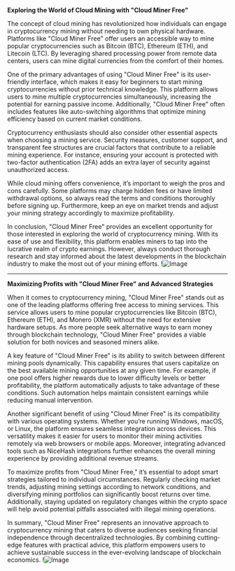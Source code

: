 **Exploring the World of Cloud Mining with "Cloud Miner Free"**

The concept of cloud mining has revolutionized how individuals can engage in cryptocurrency mining without needing to own physical hardware. Platforms like "Cloud Miner Free" offer users an accessible way to mine popular cryptocurrencies such as Bitcoin (BTC), Ethereum (ETH), and Litecoin (LTC). By leveraging shared processing power from remote data centers, users can mine digital currencies from the comfort of their homes.

One of the primary advantages of using "Cloud Miner Free" is its user-friendly interface, which makes it easy for beginners to start mining cryptocurrencies without prior technical knowledge. This platform allows users to mine multiple cryptocurrencies simultaneously, increasing the potential for earning passive income. Additionally, "Cloud Miner Free" often includes features like auto-switching algorithms that optimize mining efficiency based on current market conditions.

Cryptocurrency enthusiasts should also consider other essential aspects when choosing a mining service. Security measures, customer support, and transparent fee structures are crucial factors that contribute to a reliable mining experience. For instance, ensuring your account is protected with two-factor authentication (2FA) adds an extra layer of security against unauthorized access.

While cloud mining offers convenience, it’s important to weigh the pros and cons carefully. Some platforms may charge hidden fees or have limited withdrawal options, so always read the terms and conditions thoroughly before signing up. Furthermore, keep an eye on market trends and adjust your mining strategy accordingly to maximize profitability.

In conclusion, "Cloud Miner Free" provides an excellent opportunity for those interested in exploring the world of cryptocurrency mining. With its ease of use and flexibility, this platform enables miners to tap into the lucrative realm of crypto earnings. However, always conduct thorough research and stay informed about the latest developments in the blockchain industry to make the most out of your mining efforts. !![Image](https://github.com/user-attachments/assets/590b50a7-4459-4e76-8a31-559aed223621)

---

**Maximizing Profits with "Cloud Miner Free" and Advanced Strategies**

When it comes to cryptocurrency mining, "Cloud Miner Free" stands out as one of the leading platforms offering free access to mining services. This service allows users to mine popular cryptocurrencies like Bitcoin (BTC), Ethereum (ETH), and Monero (XMR) without the need for extensive hardware setups. As more people seek alternative ways to earn money through blockchain technology, "Cloud Miner Free" provides a viable solution for both novices and seasoned miners alike.

A key feature of "Cloud Miner Free" is its ability to switch between different mining pools dynamically. This capability ensures that users capitalize on the best available mining opportunities at any given time. For example, if one pool offers higher rewards due to lower difficulty levels or better profitability, the platform automatically adjusts to take advantage of these conditions. Such automation helps maintain consistent earnings while reducing manual intervention.

Another significant benefit of using "Cloud Miner Free" is its compatibility with various operating systems. Whether you’re running Windows, macOS, or Linux, the platform ensures seamless integration across devices. This versatility makes it easier for users to monitor their mining activities remotely via web browsers or mobile apps. Moreover, integrating advanced tools such as NiceHash integrations further enhances the overall mining experience by providing additional revenue streams.

To maximize profits from "Cloud Miner Free," it’s essential to adopt smart strategies tailored to individual circumstances. Regularly checking market trends, adjusting mining settings according to network conditions, and diversifying mining portfolios can significantly boost returns over time. Additionally, staying updated on regulatory changes within the crypto space will help avoid potential pitfalls associated with illegal mining operations.

In summary, "Cloud Miner Free" represents an innovative approach to cryptocurrency mining that caters to diverse audiences seeking financial independence through decentralized technologies. By combining cutting-edge features with practical advice, this platform empowers users to achieve sustainable success in the ever-evolving landscape of blockchain economics. !![Image](https://github.com/user-attachments/assets/590b50a7-4459-4e76-8a31-559aed223621)
